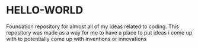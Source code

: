 # HELLO-WORLD
Foundation repository for almost all of my ideas related to coding.
This repository was made as a way for me to have a place to put ideas i come up with
to potentially come up with inventions or innovations  
